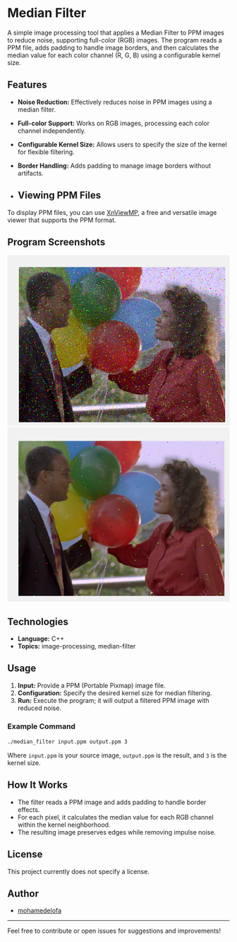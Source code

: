 # Median Filter

A simple image processing tool that applies a Median Filter to PPM images to reduce noise, supporting full-color (RGB) images. The program reads a PPM file, adds padding to handle image borders, and then calculates the median value for each color channel (R, G, B) using a configurable kernel size.

## Features

- **Noise Reduction:** Effectively reduces noise in PPM images using a median filter.
- **Full-color Support:** Works on RGB images, processing each color channel independently.
- **Configurable Kernel Size:** Allows users to specify the size of the kernel for flexible filtering.
- **Border Handling:** Adds padding to manage image borders without artifacts.

- ## Viewing PPM Files

To display PPM files, you can use [XnViewMP](https://www.xnview.com/en/xnviewmp/), a free and versatile image viewer that supports the PPM format.

## Program Screenshots

![Input Screenshot](images/Screenshot%202025-08-09%20210025.png)
![Output Screenshot](images/Screenshot%202025-08-09%20210041.png)


## Technologies

- **Language:** C++
- **Topics:** image-processing, median-filter

## Usage

1. **Input:** Provide a PPM (Portable Pixmap) image file.
2. **Configuration:** Specify the desired kernel size for median filtering.
3. **Run:** Execute the program; it will output a filtered PPM image with reduced noise.

### Example Command

```bash
./median_filter input.ppm output.ppm 3
```

Where `input.ppm` is your source image, `output.ppm` is the result, and `3` is the kernel size.

## How It Works

- The filter reads a PPM image and adds padding to handle border effects.
- For each pixel, it calculates the median value for each RGB channel within the kernel neighborhood.
- The resulting image preserves edges while removing impulse noise.

## License

This project currently does not specify a license.

## Author

- [mohamedelofa](https://github.com/mohamedelofa)

---
Feel free to contribute or open issues for suggestions and improvements!
